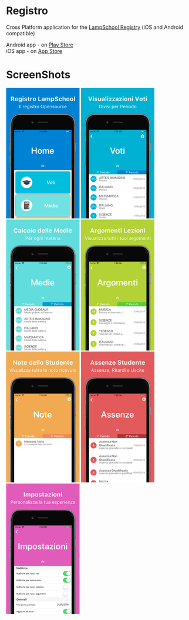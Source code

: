 # Registro
Cross Platform application for the [LampSchool Registry](http://www.lampschool.net) (iOS and Android compatible)

Android app - on [Play Store](https://play.google.com/store/apps/details?id=com.gabriel.Registro) </br>
iOS app - on [App Store](https://itunes.apple.com/us/app/registro-lampschool/id1364584771)

# ScreenShots

<img src="https://github.com/GabrielTavernini/Registro/blob/master/Screenshots/HomeScreen.jpg" width="200"> <img src="https://github.com/GabrielTavernini/Registro/blob/master/Screenshots/GradesScreen.jpg" width="200"> <img src="https://github.com/GabrielTavernini/Registro/blob/master/Screenshots/AverageScreen.jpg" width="200"> <img src="https://github.com/GabrielTavernini/Registro/blob/master/Screenshots/ArgumentsScreen.jpg" width="200"> <img src="https://github.com/GabrielTavernini/Registro/blob/master/Screenshots/NotesScreen.jpg" width="200"> <img src="https://github.com/GabrielTavernini/Registro/blob/master/Screenshots/AbsencesScreen.jpg" width="200"> <img src="https://github.com/GabrielTavernini/Registro/blob/master/Screenshots/SettingsScreen.jpg" width="200">

